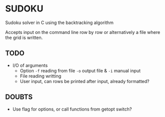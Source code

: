 # SUDOKU
Sudoku solver in C using the backtracking algorithm

Accepts input on the command line row by row or alternatively a file where
the grid is written.

## TODO
* I/O of arguments
  * Option `-f` reading from file `-o` output file & `-i` manual input
  * File reading writting
  * User input, can rows be printed after input, already formatted?

## DOUBTS
* Use flag for options, or call functions from getopt switch?
